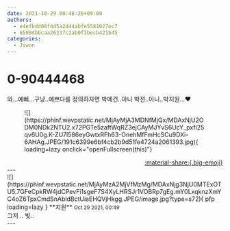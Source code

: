 ```yaml
---
date: 2021-10-29 00:48:26+09:00
authors:
  - e4efbdd08f4d5a2d44abfe5581027ec7
  - 6599dbbcaa26237c2ab0f3becb421b45
categories:
  - Jiwon
---
```


# 0-90444468

<div class="post-container" markdown="1">
<div class="content-container md-sidebar__scrollwrap" markdown="1">

와...예뻐...구냥..예쁘다를 정의하자면 박메건..아니 박젼..아니..박지원...❤
<figure markdown="1">
![](https://phinf.wevpstatic.net/MjAyMjA3MDNfMjQx/MDAxNjU2ODM0NDk2NTU2.x72PGTe5zaftWqRZ3ejCAyMJYvS6UcY_pxfi25qv6U0g.K-ZU7l586eyGwtxRFh63-OnehMfFmHcSCu9DXi-6AHAg.JPEG/191c6399e6bf4cb2b9d51fe4724a2061393.jpg){ loading=lazy onclick="openFullscreen(this)"}
</figure>


</div>
</div>

<div style="text-align: right;" markdown="1">
<a href="https://weverse.io/fromis9/fanpost/0-90444468" style="text-align: right;">:material-share:{.big-emoji}</a>
</div>
---

<div class="comments-container md-sidebar__scrollwrap" markdown="1">
<div class="comment" markdown="1">
<div class='id-container' markdown="1">
![](https://phinf.wevpstatic.net/MjAyMzA2MjVfMzMg/MDAxNjg3NjU0MTExOTU5.7GFeCpkRW4jdCPevFi1sgeF7S4XyLHRSJr1VOBRp7gEg.mY0LxqknzXmYC4oZ6TpxCmdSnAbldBctUiaEHQVjHkgg.JPEG/image.jpg?type=s72){ pfp loading=lazy }
**<span class="artist">지원</span>** <small>Oct 29 2021, 00:49</small><br>
</div>
<div class='comment-body' markdown="1">
그저 .. 빛..
</div>
</div>
</div>
---

